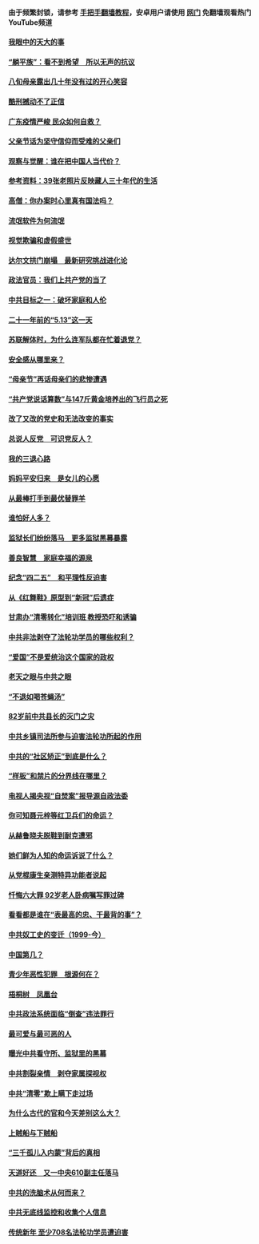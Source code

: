 #### 由于频繁封锁，请参考 [手把手翻墙教程](https://github.com/gfw-breaker/guides/wiki/)，安卓用户请使用 [网门](https://github.com/gfw-breaker/nogfw/blob/master/dl.md?t=07030401) 免翻墙观看热门YouTube频道 

#### [我眼中的天大的事](../pages/19/427619.md?t=07030401) 

#### [“躺平族”：看不到希望　所以无声的抗议](../pages/19/427464.md?t=07030401) 

#### [八旬母亲露出几十年没有过的开心笑容](../pages/19/427429.md?t=07030401) 

#### [酷刑撼动不了正信](../pages/19/427414.md?t=07030401) 

#### [广东疫情严峻 民众如何自救？](../pages/19/427311.md?t=07030401) 

#### [父亲节话为坚守信仰而受难的父亲们](../pages/19/427033.md?t=07030401) 

#### [观察与觉醒：谁在把中国人当代价？](../pages/19/426987.md?t=07030401) 

#### [参考资料：39张老照片反映藏人三十年代的生活](../pages/19/426471.md?t=07030401) 

#### [高僧：你办案时心里真有国法吗？](../pages/19/426530.md?t=07030401) 

#### [流氓软件为何流氓](../pages/19/426531.md?t=07030401) 

#### [视觉欺骗和虚假盛世](../pages/19/426443.md?t=07030401) 

#### [达尔文拱门崩塌　最新研究挑战进化论](../pages/19/426009.md?t=07030401) 

#### [政法官员：我们上共产党的当了](../pages/19/425351.md?t=07030401) 

#### [中共目标之一：破坏家庭和人伦](../pages/19/424454.md?t=07030401) 

#### [二十一年前的“5.13”这一天](../pages/19/424814.md?t=07030401) 

#### [苏联解体时，为什么连军队都在忙着退党？](../pages/19/424335.md?t=07030401) 

#### [安全感从哪里来？](../pages/19/424336.md?t=07030401) 

#### [“母亲节”再话母亲们的悲惨遭遇](../pages/19/424234.md?t=07030401) 

#### [“共产党说话算数”与147斤黄金培养出的飞行员之死](../pages/19/424115.md?t=07030401) 

#### [改了又改的党史和无法改变的事实](../pages/19/424037.md?t=07030401) 

#### [总说人反党　可识党反人？](../pages/19/423820.md?t=07030401) 

#### [我的三退心路](../pages/19/423876.md?t=07030401) 

#### [妈妈平安归来　是女儿的心愿](../pages/19/423947.md?t=07030401) 

#### [从最棒打手到最优替罪羊](../pages/19/423819.md?t=07030401) 

#### [谁怕好人多？](../pages/19/423774.md?t=07030401) 

#### [监狱长们纷纷落马　更多监狱黑幕暴露](../pages/19/423787.md?t=07030401) 

#### [善良智慧　家庭幸福的源泉](../pages/19/423632.md?t=07030401) 

#### [纪念“四二五”　和平理性反迫害](../pages/19/423660.md?t=07030401) 

#### [从《红舞鞋》原型到“新冠”后遗症](../pages/19/423509.md?t=07030401) 

#### [甘肃办“清零转化”培训班 教授恐吓和诱骗](../pages/19/423498.md?t=07030401) 

#### [中共非法剥夺了法轮功学员的哪些权利？](../pages/19/423392.md?t=07030401) 

#### [“爱国”不是爱统治这个国家的政权](../pages/19/423029.md?t=07030401) 

#### [老天之眼与中共之眼](../pages/19/423378.md?t=07030401) 

#### [“不退如喝苍蝇汤”](../pages/19/423287.md?t=07030401) 

#### [82岁前中共县长的灭门之灾](../pages/19/423055.md?t=07030401) 

#### [中共乡镇司法所参与迫害法轮功所起的作用](../pages/19/423064.md?t=07030401) 

#### [中共的“社区矫正”到底是什么？](../pages/19/422870.md?t=07030401) 

#### [“样板”和禁片的分界线在哪里？](../pages/19/422704.md?t=07030401) 

#### [电视人揭央视“自焚案”报导源自政法委](../pages/19/422770.md?t=07030401) 

#### [你可知聂元梓等红卫兵们的命运？](../pages/19/422848.md?t=07030401) 

#### [从赫鲁晓夫脱鞋到耐克遭邪](../pages/19/422826.md?t=07030401) 

#### [她们鲜为人知的命运诉说了什么？](../pages/19/422754.md?t=07030401) 

#### [从党棍康生亲测特异功能者说起](../pages/19/422657.md?t=07030401) 

#### [忏悔六大罪 92岁老人卧病嘱写罪过碑](../pages/19/422750.md?t=07030401) 

#### [看看都是谁在“表最高的忠、干最背的事”？](../pages/19/422703.md?t=07030401) 

#### [中共奴工史的变迁（1999-今）](../pages/19/422656.md?t=07030401) 

#### [中国第几？](../pages/19/422496.md?t=07030401) 

#### [青少年恶性犯罪　根源何在？](../pages/19/422449.md?t=07030401) 

#### [梧桐树　凤凰台](../pages/19/422442.md?t=07030401) 

#### [中共政法系统面临“倒查”违法罪行](../pages/19/422497.md?t=07030401) 

#### [最可爱与最可恶的人](../pages/19/422448.md?t=07030401) 

#### [曝光中共看守所、监狱里的黑幕](../pages/19/422390.md?t=07030401) 

#### [中共割裂亲情　剥夺家属探视权](../pages/19/422364.md?t=07030401) 

#### [中共“清零”欺上瞒下走过场](../pages/19/422306.md?t=07030401) 

#### [为什么古代的官和今天差别这么大？](../pages/19/422228.md?t=07030401) 

#### [上贼船与下贼船](../pages/19/422276.md?t=07030401) 

#### [“三千孤儿入内蒙”背后的真相](../pages/19/422229.md?t=07030401) 

#### [天道好还　又一中央610副主任落马](../pages/19/422155.md?t=07030401) 

#### [中共的洗脑术从何而来？](../pages/19/422154.md?t=07030401) 

#### [中共无底线监控和收集个人信息](../pages/19/422039.md?t=07030401) 

#### [传统新年 至少708名法轮功学员遭迫害](../pages/19/421946.md?t=07030401) 

